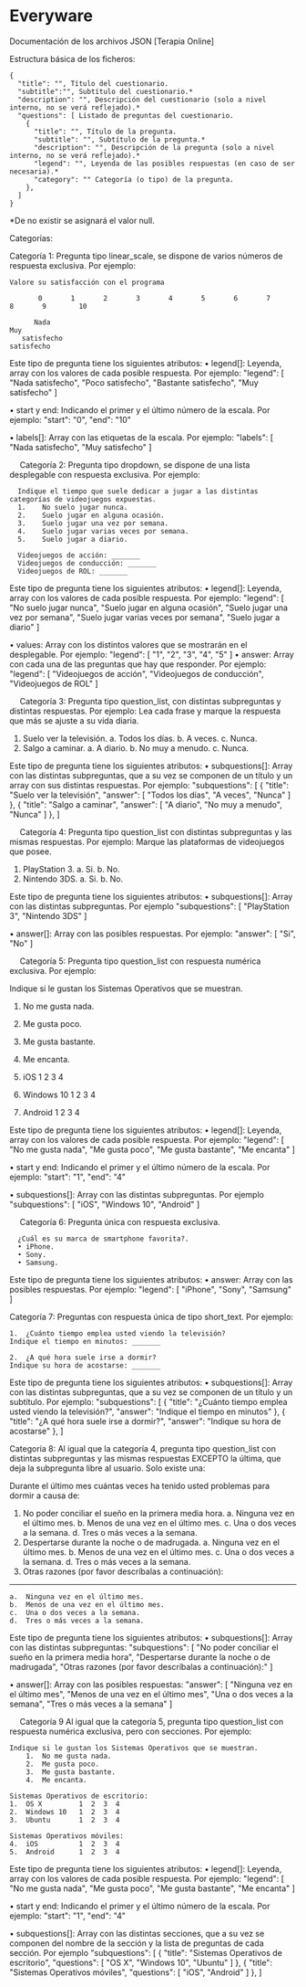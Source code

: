 # Everyware

Documentación de los archivos JSON
[Terapia Online]


Estructura básica de los ficheros:

    {
      "title": "", Título del cuestionario.
      "subtitle":"", Subtítulo del cuestionario.*
      "description": "", Descripción del cuestionario (solo a nivel interno, no se verá reflejado).*
      "questions": [ Listado de preguntas del cuestionario.
        {
          "title": "", Título de la pregunta.
          "subtitle": "", Subtítulo de la pregunta.*
          "description": "", Descripción de la pregunta (solo a nivel interno, no se verá reflejado).*
          "legend": "", Leyenda de las posibles respuestas (en caso de ser necesaria).*
          "category": "" Categoría (o tipo) de la pregunta.
        },
      ]
    }

*De no existir se asignará el valor null.



Categorías:

Categoría 1:
Pregunta tipo linear_scale, se dispone de varios números de respuesta exclusiva. Por ejemplo: 

    Valore su satisfacción con el programa

           0       1       2       3       4       5       6       7       8       9        10
                                 
          Nada                                                                              Muy
       satisfecho                                                                        satisfecho

Este tipo de pregunta tiene los siguientes atributos:
  •	legend[]: Leyenda, array con los valores de cada posible respuesta. Por ejemplo:
    "legend": [
      "Nada satisfecho",
      "Poco satisfecho",
      "Bastante satisfecho",
      "Muy satisfecho"
    ]

  •	start y end: Indicando el primer y el último número de la escala. Por ejemplo:
    "start": "0",
    "end": "10"

  •	labels[]: Array con las etiquetas de la escala. Por ejemplo:
    "labels": [
      "Nada satisfecho",
      "Muy satisfecho"
    ]


 
Categoría 2:
Pregunta tipo dropdown, se dispone de una lista desplegable con respuesta exclusiva. Por ejemplo: 

      Indique el tiempo que suele dedicar a jugar a las distintas categorías de videojuegos expuestas.
      1.	No suelo jugar nunca.
      2.	Suelo jugar en alguna ocasión.
      3.	Suelo jugar una vez por semana.
      4.	Suelo jugar varias veces por semana.
      5.	Suelo jugar a diario.

      Videojuegos de acción: _______ 
      Videojuegos de conducción: _______
      Videojuegos de ROL: _______

Este tipo de pregunta tiene los siguientes atributos:
  •	legend[]: Leyenda, array con los valores de cada posible respuesta. Por ejemplo:
    "legend": [
      "No suelo jugar nunca",
      "Suelo jugar en alguna ocasión",
      "Suelo jugar una vez por semana",
      "Suelo jugar varias veces por semana",
      "Suelo jugar a diario"
    ]

  •	values: Array con los distintos valores que se mostrarán en el desplegable. Por ejemplo:
    "legend": [
      "1",
      "2",
      "3",
      "4",
      "5"
    ]
  •	answer: Array con cada una de las preguntas que hay que responder. Por ejemplo:
    "legend": [
      "Videojuegos de acción",
      "Videojuegos de conducción",
      "Videojuegos de ROL"
    ]

 
Categoría 3:
Pregunta tipo question_list, con distintas subpreguntas y distintas respuestas. Por ejemplo:
Lea cada frase y marque la respuesta que más se ajuste a su vida diaria.
  1.	Suelo ver la televisión.
    a.	Todos los días.
    b.	A veces.
    c.	Nunca.
  2.	Salgo a caminar.
    a.	A diario.
    b.	No muy a menudo.
    c.	Nunca.


Este tipo de pregunta tiene los siguientes atributos:
  •	subquestions[]: Array con las distintas subpreguntas, que a su vez se componen de un título y un array con sus distintas respuestas. Por ejemplo:
    "subquestions": [
      {
        "title": "Suelo ver la televisión",
        "answer": [
          "Todos los días",
          "A veces",
          "Nunca"
        ]
      },
      {
         "title": "Salgo a caminar",
         "answer": [
           "A diario",
           "No muy a menudo",
           "Nunca"
         ]
       },
     ]




 
Categoría 4:
Pregunta tipo question_list con distintas subpreguntas y las mismas respuestas. Por ejemplo:
Marque las plataformas de videojuegos que posee.
  1.	PlayStation 3.
    a.	Si.
    b.	No.
  2.	Nintendo 3DS.
    a.	Si.
    b.	No.


Este tipo de pregunta tiene los siguientes atributos:
  •	subquestions[]: Array con las distintas subpreguntas. Por ejemplo
    "subquestions": [
      "PlayStation 3",
      "Nintendo 3DS"
     ]

  •	answer[]: Array con las posibles respuestas. Por ejemplo:
    "answer": [
      "Si",
      "No"
     ]



 
Categoría 5: 
Pregunta tipo question_list con respuesta numérica exclusiva. Por ejemplo:

Indique si le gustan los Sistemas Operativos que se muestran.
  1.	No me gusta nada.
  2.	Me gusta poco.
  3.	Me gusta bastante.
  4.	Me encanta.

  1.	iOS          1  2  3  4 
  2.	Windows 10   1  2  3  4
  3.	Android      1  2  3  4  

Este tipo de pregunta tiene los siguientes atributos:
  •	legend[]: Leyenda, array con los valores de cada posible respuesta. Por ejemplo:
    "legend": [
      "No me gusta nada",
      "Me gusta poco",
      "Me gusta bastante",
      "Me encanta"
    ]

  •	start y end: Indicando el primer y el último número de la escala. Por ejemplo:
      "start": "1",
      "end": "4"

  •	subquestions[]: Array con las distintas subpreguntas. Por ejemplo
      "subquestions": [
        "iOS",
        "Windows 10",
        "Android"
      ]



 
Categoría 6:
Pregunta única con respuesta exclusiva.

      ¿Cuál es su marca de smartphone favorita?.
      •	iPhone.
      •	Sony.
      •	Samsung.

Este tipo de pregunta tiene los siguientes atributos:
  •	answer: Array con las posibles respuestas. Por ejemplo:
    "legend": [
      "iPhone",
      "Sony",
      "Samsung"
    ]


Categoría 7:
Preguntas con respuesta única de tipo short_text. Por ejemplo:

    1.	¿Cuánto tiempo emplea usted viendo la televisión?
    Indique el tiempo en minutos: _______

    2.	¿A qué hora suele irse a dormir?
    Indique su hora de acostarse: _______


Este tipo de pregunta tiene los siguientes atributos:
  •	subquestions[]: Array con las distintas subpreguntas, que a su vez se componen de un título y un subtítulo. Por ejemplo:
    "subquestions": [
      {
        "title": "¿Cuánto tiempo emplea usted viendo la televisión?",
        "answer": "Indique el tiempo en minutos"
      },
      {
         "title": "¿A qué hora suele irse a dormir?",
         "answer": "Indique su hora de acostarse"
       },
     ]



Categoría 8:
Al igual que la categoría 4, pregunta tipo question_list con distintas subpreguntas y las mismas respuestas EXCEPTO la última, que deja la subpregunta libre al usuario. Solo existe una:

  Durante el último mes cuántas veces ha tenido usted problemas para dormir a causa de:
  1.	No poder conciliar el sueño en la primera media hora.
    a.	Ninguna vez en el último mes.
    b.	Menos de una vez en el último mes.
    c.	Una o dos veces a la semana.
    d.	Tres o más veces a la semana.
  2.	Despertarse durante la noche o de madrugada.
    a.	Ninguna vez en el último mes.
    b.	Menos de una vez en el último mes.
    c.	Una o dos veces a la semana.
    d.	Tres o más veces a la semana.
  3.	Otras razones (por favor descríbalas a continuación):
  ___________________________________________
    a.	Ninguna vez en el último mes.
    b.	Menos de una vez en el último mes.
    c.	Una o dos veces a la semana.
    d.	Tres o más veces a la semana.


Este tipo de pregunta tiene los siguientes atributos:
  •	subquestions[]: Array con las distintas subpreguntas:
    "subquestions": [
      "No poder conciliar el sueño en la primera media hora",
      "Despertarse durante la noche o de madrugada",
      "Otras razones (por favor descríbalas a continuación):"
     ]

  •	answer[]: Array con las posibles respuestas:
    "answer": [
      "Ninguna vez en el último mes",
      "Menos de una vez en el último mes",
      "Una o dos veces a la semana",
      "Tres o más veces a la semana"
     ]


 
Categoría 9
Al igual que la categoría 5, pregunta tipo question_list con respuesta numérica exclusiva, pero con secciones. Por ejemplo:

    Indique si le gustan los Sistemas Operativos que se muestran.
        1.	No me gusta nada.
        2.	Me gusta poco.
        3.	Me gusta bastante.
        4.	Me encanta.

    Sistemas Operativos de escritorio:
    1.	OS X         1  2  3  4 
    2.	Windows 10   1  2  3  4
    3.	Ubuntu       1  2  3  4  

    Sistemas Operativos móviles:
    4.	iOS          1  2  3  4
    5.	Android      1  2  3  4


Este tipo de pregunta tiene los siguientes atributos:
  •	legend[]: Leyenda, array con los valores de cada posible respuesta. Por ejemplo:
    "legend": [
      "No me gusta nada",
      "Me gusta poco",
      "Me gusta bastante",
      "Me encanta"
    ]

  •	start y end: Indicando el primer y el último número de la escala. Por ejemplo:
    "start": "1",
    "end": "4"

  •	subquestions[]: Array con las distintas secciones, que a su vez se componen del nombre de la sección y la lista de preguntas de cada sección. Por ejemplo
    "subquestions": [
      {
        "title": "Sistemas Operativos de escritorio",
        "questions": [
          "OS X",
          "Windows 10",
          "Ubuntu"
        ]
      },
      {
         "title": "Sistemas Operativos móviles",
         "questions": [
           "iOS",
           "Android"
         ]
       },
     ]

